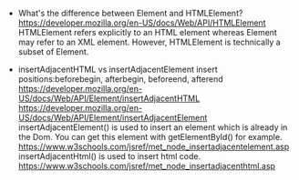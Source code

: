 - What's the difference between Element and HTMLElement?
https://developer.mozilla.org/en-US/docs/Web/API/HTMLElement
HTMLElement refers explicitly to an HTML element whereas Element may refer to an XML element. However, HTMLElement is technically a subset of Element.

- insertAdjacentHTML vs insertAdjacentElement
insert positions:beforebegin, afterbegin, beforeend, afterend
https://developer.mozilla.org/en-US/docs/Web/API/Element/insertAdjacentHTML
https://developer.mozilla.org/en-US/docs/Web/API/Element/insertAdjacentElement
insertAdjacentElement() is used to insert an element which is already in the Dom. You can get this element with getElementById() for example. https://www.w3schools.com/jsref/met_node_insertadjacentelement.asp
insertAdjacentHtml() is used to insert html code. https://www.w3schools.com/jsref/met_node_insertadjacenthtml.asp




